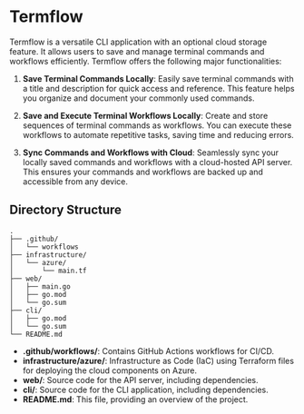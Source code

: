 # Termflow

Termflow is a versatile CLI application with an optional cloud storage feature. It allows users to save and manage terminal commands and workflows efficiently. Termflow offers the following major functionalities:

1. **Save Terminal Commands Locally**: Easily save terminal commands with a title and description for quick access and reference. This feature helps you organize and document your commonly used commands.

2. **Save and Execute Terminal Workflows Locally**: Create and store sequences of terminal commands as workflows. You can execute these workflows to automate repetitive tasks, saving time and reducing errors.

3. **Sync Commands and Workflows with Cloud**: Seamlessly sync your locally saved commands and workflows with a cloud-hosted API server. This ensures your commands and workflows are backed up and accessible from any device.

## Directory Structure

```
.
├── .github/
│   └── workflows
├── infrastructure/
│   └── azure/
│       └── main.tf
├── web/
│   ├── main.go
│   ├── go.mod
│   └── go.sum
├── cli/
│   ├── go.mod
│   └── go.sum
└── README.md
```

- **.github/workflows/**: Contains GitHub Actions workflows for CI/CD.
- **infrastructure/azure/**: Infrastructure as Code (IaC) using Terraform files for deploying the cloud components on Azure.
- **web/**: Source code for the API server, including dependencies.
- **cli/**: Source code for the CLI application, including dependencies.
- **README.md**: This file, providing an overview of the project.
